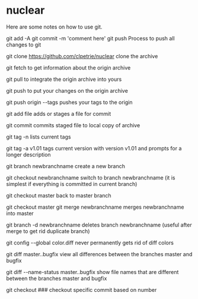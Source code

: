 # nuclear
Here are some notes on how to use git.

git add -A
git commit -m 'comment here'
git push
Process to push all changes to git

git clone https://github.com/clpetrie/nuclear
clone the archive

git fetch
to get information about the origin archive

git pull
to integrate the origin archive into yours

git push
to put your changes on the origin archive

git push origin --tags
pushes your tags to the origin

git add file
adds or stages a file for commit

git commit
commits staged file to local copy of archive

git tag -n
lists current tags

git tag -a v1.01
tags current version with version v1.01
and prompts for a longer description

git branch newbranchname
create a new branch

git checkout newbranchname
switch to branch newbranchname (it is simplest if everything is
committed in current branch)

git checkout master
back to master branch

git checkout master
git merge newbranchname
merges newbranchname into master

git branch -d newbranchname
deletes branch newbranchname (useful after merge to get rid duplicate
branch)

git config --global color.diff never
permanently gets rid of diff colors

git diff master..bugfix
view all differences between the branches master and bugfix

git diff --name-status master..bugfix
show file names that are different between the branches master and bugfix

git checkout ###
checkout specific commit based on number
